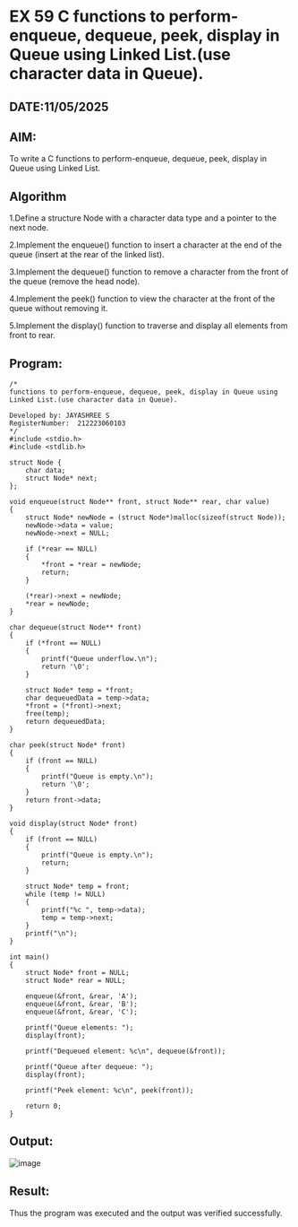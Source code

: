 # EX 59 C functions to perform-enqueue, dequeue, peek, display in Queue using Linked List.(use character data in Queue).
## DATE:11/05/2025
## AIM:
To write a C functions to perform-enqueue, dequeue, peek, display in Queue using Linked List.

## Algorithm
1.Define a structure Node with a character data type and a pointer to the next node.

2.Implement the enqueue() function to insert a character at the end of the queue (insert at the rear of the linked list).

3.Implement the dequeue() function to remove a character from the front of the queue (remove the head node).

4.Implement the peek() function to view the character at the front of the queue without removing it.

5.Implement the display() function to traverse and display all elements from front to rear.

## Program:
```
/*
functions to perform-enqueue, dequeue, peek, display in Queue using Linked List.(use character data in Queue).

Developed by: JAYASHREE S
RegisterNumber:  212223060103
*/
#include <stdio.h>
#include <stdlib.h>

struct Node {
    char data;
    struct Node* next;
};

void enqueue(struct Node** front, struct Node** rear, char value)
{
    struct Node* newNode = (struct Node*)malloc(sizeof(struct Node));
    newNode->data = value;
    newNode->next = NULL;

    if (*rear == NULL)
    {
        *front = *rear = newNode;
        return;
    }

    (*rear)->next = newNode;
    *rear = newNode;
}

char dequeue(struct Node** front)
{
    if (*front == NULL)
    {
        printf("Queue underflow.\n");
        return '\0';
    }

    struct Node* temp = *front;
    char dequeuedData = temp->data;
    *front = (*front)->next;
    free(temp);
    return dequeuedData;
}

char peek(struct Node* front)
{
    if (front == NULL)
    {
        printf("Queue is empty.\n");
        return '\0';
    }
    return front->data;
}

void display(struct Node* front)
{
    if (front == NULL)
    {
        printf("Queue is empty.\n");
        return;
    }

    struct Node* temp = front;
    while (temp != NULL)
    {
        printf("%c ", temp->data);
        temp = temp->next;
    }
    printf("\n");
}

int main()
{
    struct Node* front = NULL;
    struct Node* rear = NULL;

    enqueue(&front, &rear, 'A');
    enqueue(&front, &rear, 'B');
    enqueue(&front, &rear, 'C');
    
    printf("Queue elements: ");
    display(front);

    printf("Dequeued element: %c\n", dequeue(&front));
    
    printf("Queue after dequeue: ");
    display(front);

    printf("Peek element: %c\n", peek(front));

    return 0;
}

```

## Output:

![image](https://github.com/user-attachments/assets/21436397-ee70-4a5c-bdbe-dbf4cc35792c)


## Result:
Thus the program was executed and the output was verified successfully.
